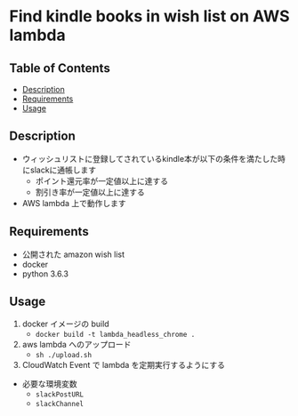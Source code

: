 Find kindle books in wish list on AWS lambda 
==================================================

Table of Contents
-----------------

* [Description](#description)
* [Requirements](#requirements)
* [Usage](#usage)

Description
-----------

* ウィッシュリストに登録してされているkindle本が以下の条件を満たした時にslackに通帳します
    - ポイント還元率が一定値以上に達する
    - 割引き率が一定値以上に達する
* AWS lambda 上で動作します


Requirements
------------

* 公開された amazon wish list 
* docker
* python 3.6.3

Usage
-----


1. docker イメージの build
    - `docker build -t lambda_headless_chrome .`
1. aws lambda へのアップロード
    - `sh ./upload.sh`
1. CloudWatch Event で lambda を定期実行するようにする 

* 必要な環境変数
    - `slackPostURL`
    - `slackChannel`